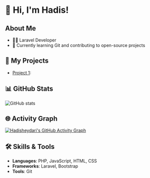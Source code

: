 # 👋 Hi, I'm Hadis!

## About Me
- 👨‍💻 Laravel Developer
- 🌱 Currently learning Git and contributing to open-source projects

## 🚀 My Projects
- [Project 1](https://github.com/hadisheydari/exambuilder):


## 📊 GitHub Stats
![GitHub stats](https://github-readme-stats.vercel.app/api?username=hadisheydari&show_icons=true&theme=radical)

## 🌐 Activity Graph
[![Hadisheydari's GitHub Activity Graph](https://github-readme-activity-graph.cyclic.app/graph?username=hadisheydari)](https://github.com/hadisheydari/github-readme-activity-graph)

## 🛠️ Skills & Tools
- **Languages**: PHP, JavaScript, HTML, CSS
- **Frameworks**: Laravel, Bootstrap
- **Tools**: Git

